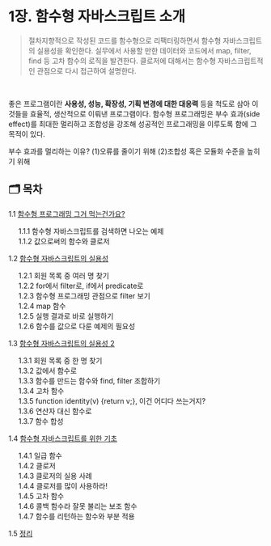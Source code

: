 # 1장. 함수형 자바스크립트 소개

> 절차지향적으로 작성된 코드를 함수형으로 리팩터링하면서 함수형 자바스크립트의 실용성을 확인한다. 실무에서 사용할 만한 데이터와 코드에서 map, filter, find 등 고차 함수의 로직을 발견한다. 클로저에 대해서는 함수형 자바스크립트적인 관점으로 다시 접근하여 설명한다.

<br/>

좋은 프로그램이란 **사용성, 성능, 확장성, 기획 변경에 대한 대응력** 등을 척도로 삼아 이것들을 효율적, 생산적으로 이뤄낸 프로그램이다. 함수형 프로그래밍은 부수 효과(side effect)를 최대한 멀리하고 조합성을 강조해 성공적인 프로그래밍을 이루도록 함에 그 목적이 있다.

부수 효과를 멀리하는 이유? (1)오류를 줄이기 위해 (2)조합성 혹은 모듈화 수준을 높히기 위해



## 🗂 목차


1.1 [함수형 프로그래밍 그거 먹는건가요?](/1-1/README.md)

&nbsp;&nbsp;&nbsp;&nbsp; 1.1.1 함수형 자바스크립트를 검색하면 나오는 예제<br/>
&nbsp;&nbsp;&nbsp;&nbsp; 1.1.2 값으로써의 함수와 클로저<br/>

1.2 [함수형 자바스크립트의 실용성](/1-2/README.md)

&nbsp;&nbsp;&nbsp;&nbsp; 1.2.1 회원 목록 중 여러 명 찾기<br/>
&nbsp;&nbsp;&nbsp;&nbsp; 1.2.2 for에서 filter로, if에서 predicate로<br/>
&nbsp;&nbsp;&nbsp;&nbsp; 1.2.3 함수형 프로그래밍 관점으로 filter 보기<br/>
&nbsp;&nbsp;&nbsp;&nbsp; 1.2.4 map 함수<br/>
&nbsp;&nbsp;&nbsp;&nbsp; 1.2.5 실행 결과로 바로 실행하기<br/>
&nbsp;&nbsp;&nbsp;&nbsp; 1.2.6 함수를 값으로 다룬 예제의 필요성<br/>

1.3 [함수형 자바스크립트의 실용성 2](/1-3/README.md)

&nbsp;&nbsp;&nbsp;&nbsp; 1.3.1 회원 목록 중 한 명 찾기<br/>
&nbsp;&nbsp;&nbsp;&nbsp; 1.3.2 값에서 함수로<br/>
&nbsp;&nbsp;&nbsp;&nbsp; 1.3.3 함수를 만드는 함수와 find, filter 조합하기<br/>
&nbsp;&nbsp;&nbsp;&nbsp; 1.3.4 고차 함수<br/>
&nbsp;&nbsp;&nbsp;&nbsp; 1.3.5 function identity(v) {return v;}, 이건 어디다 쓰는거지?<br/>
&nbsp;&nbsp;&nbsp;&nbsp; 1.3.6 연산자 대신 함수로<br/>
&nbsp;&nbsp;&nbsp;&nbsp; 1.3.7 함수 합성<br/>

1.4 [함수형 자바스크립트를 위한 기초](/1-4/README.md)

&nbsp;&nbsp;&nbsp;&nbsp; 1.4.1 일급 함수<br/>
&nbsp;&nbsp;&nbsp;&nbsp; 1.4.2 클로저<br/>
&nbsp;&nbsp;&nbsp;&nbsp; 1.4.3 클로저의 실용 사례<br/>
&nbsp;&nbsp;&nbsp;&nbsp; 1.4.4 클로저를 많이 사용하라!<br/>
&nbsp;&nbsp;&nbsp;&nbsp; 1.4.5 고차 함수<br/>
&nbsp;&nbsp;&nbsp;&nbsp; 1.4.6 콜백 함수라 잘못 불리는 보조 함수<br/>
&nbsp;&nbsp;&nbsp;&nbsp; 1.4.7 함수를 리턴하는 함수와 부분 적용<br/>

1.5 [정리](/1-5/README.md)


